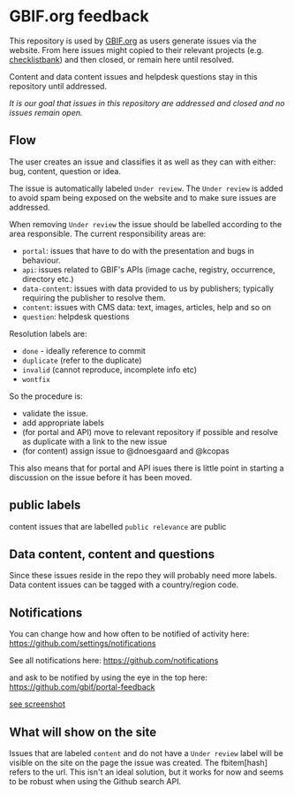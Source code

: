 # GBIF.org feedback
This repository is used by [GBIF.org](http://www.gbif.org) as users generate issues via the website.
From here issues might copied to their relevant projects (e.g. [checklistbank](https://github.com/gbif/checklistbank)) and then closed, or remain here until resolved.

Content and data content issues and helpdesk questions stay in this repository until addressed.

_It is our goal that issues in this repository are addressed and closed and no issues remain open._

## Flow

The user creates an issue and classifies it as well as they can with either: bug, content, question or idea.

The issue is automatically labeled `Under review`. The `Under review` is added to avoid spam being exposed on the website and to make sure issues are addressed.

When removing `Under review` the issue should be labelled according to the area responsible.
The current responsibility areas are:

* `portal`: issues that have to do with the presentation and bugs in behaviour.
* `api`: issues related to GBIF's APIs (image cache, registry, occurrence, directory etc.)
* `data-content`: issues with data provided to us by publishers; typically requiring the publisher to resolve them.
* `content`: issues with CMS data: text, images, articles, help and so on
* `question`: helpdesk questions

Resolution labels are:

* `done` - ideally reference to commit
* `duplicate` (refer to the duplicate)
* `invalid` (cannot reproduce, incomplete info etc)
* `wontfix`

So the procedure is:

* validate the issue.
* add appropriate labels
* (for portal and API) move to relevant repository if possible and resolve as duplicate with a link to the new issue
* (for content) assign issue to @dnoesgaard and @kcopas

This also means that for portal and API isues there is little point in starting a discussion on the issue before it has been moved.

## public labels
content issues that are labelled `public relevance` are public

## Data content, content and questions
Since these issues reside in the repo they will probably need more labels. Data content issues can be tagged with a country/region code.

## Notifications
You can change how and how often to be notified of activity here:
https://github.com/settings/notifications

See all notifications here:
https://github.com/notifications

and ask to be notified by using the eye in the top here:
https://github.com/gbif/portal-feedback

[see screenshot](https://gbif.box.com/s/wn685mdaxul687qo9d7x8gh4oiz4f78u)

## What will show on the site
Issues that are labeled `content` and do not have a `Under review` label will be visible on the site on the page the issue was created.
The fbitem[hash] refers to the url. 
This isn't an ideal solution, but it works for now and seems to be robust when using the Github search API.
